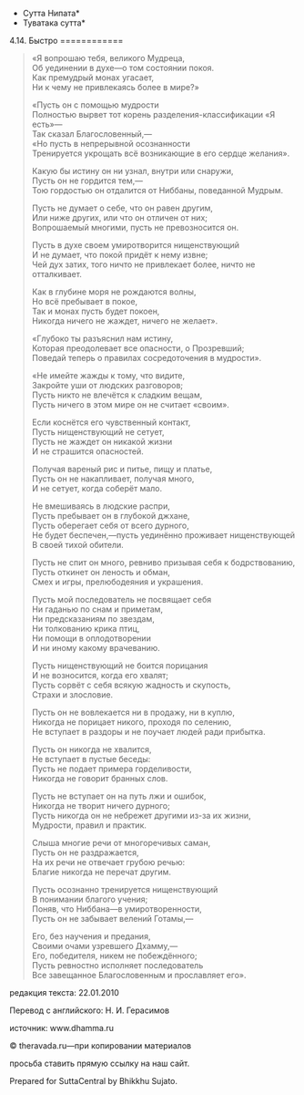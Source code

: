* Сутта Нипата*
* Туватака сутта*

4\.14\. Быстро
\=\=\=\=\=\=\=\=\=\=\=\=

> «Я вопрошаю тебя, великого Мудреца,  
> Об уединении в духе—о том состоянии покоя\.  
> Как премудрый монах угасает,  
> Ни к чему не привлекаясь более в мире?»
>
> «Пусть он с помощью мудрости  
> Полностью вырвет тот корень разделения\-классификации «Я есть»—  
> Так сказал Благословенный,—  
> «Но пусть в непрерывной осознанности  
> Тренируется укрощать всё возникающие в его сердце желания»\.
>
> Какую бы истину он ни узнал, внутри или снаружи,  
> Пусть он не гордится тем,—  
> Тою гордостью он отдалится от Ниббаны, поведанной Мудрым\.
>
> Пусть не думает о себе, что он равен другим,  
> Или ниже других, или что он отличен от них;  
> Вопрошаемый многими, пусть не превозносится он\.
>
> Пусть в духе своем умиротворится нищенствующий  
> И не думает, что покой придёт к нему извне;  
> Чей дух затих, того ничто не привлекает более, ничто не отталкивает\.
>
> Как в глубине моря не рождаются волны,  
> Но всё пребывает в покое,  
> Так и монах пусть будет покоен,  
> Никогда ничего не жаждет, ничего не желает»\.
>
> «Глубоко ты разъяснил нам истину,  
> Которая преодолевает все опасности, о Прозревший;  
> Поведай теперь о правилах сосредоточения в мудрости»\.
>
> «Не имейте жажды к тому, что видите,  
> Закройте уши от людских разговоров;  
> Пусть никто не влечётся к сладким вещам,  
> Пусть ничего в этом мире он не считает «своим»\.
>
> Если коснётся его чувственный контакт,  
> Пусть нищенствующий не сетует,  
> Пусть не жаждет он никакой жизни  
> И не страшится опасностей\.
>
> Получая вареный рис и питье, пищу и платье,  
> Пусть он не накапливает, получая много,  
> И не сетует, когда соберёт мало\.
>
> Не вмешиваясь в людские распри,  
> Пусть пребывает он в глубокой джхане,  
> Пусть оберегает себя от всего дурного,  
> Не будет беспечен,—пусть уединённо проживает нищенствующей  
> В своей тихой обители\.
>
> Пусть не спит он много, ревниво призывая себя к бодрствованию,  
> Пусть откинет он леность и обман,  
> Смех и игры, прелюбодеяния и украшения\.
>
> Пусть мой последователь не посвящает себя  
> Ни гаданью по снам и приметам,  
> Ни предсказаниям по звездам,  
> Ни толкованию крика птиц,  
> Ни помощи в оплодотворении  
> И ни иному какому врачеванию\.
>
> Пусть нищенствующий не боится порицания  
> И не возносится, когда его хвалят;  
> Пусть сорвёт с себя всякую жадность и скупость,  
> Страхи и злословие\.
>
> Пусть он не вовлекается ни в продажу, ни в куплю,  
> Никогда не порицает никого, проходя по селению,  
> Не вступает в раздоры и не поучает людей ради прибытка\.
>
> Пусть он никогда не хвалится,  
> Не вступает в пустые беседы:  
> Пусть не подает примера горделивости,  
> Никогда не говорит бранных слов\.
>
> Пусть не вступает он на путь лжи и ошибок,  
> Никогда не творит ничего дурного;  
> Пусть никогда он не небрежет другими из\-за их жизни,  
> Мудрости, правил и практик\.
>
> Слыша многие речи от многоречивых саман,  
> Пусть он не раздражается,  
> На их речи не отвечает грубою речью:  
> Благие никогда не перечат другим\.
>
> Пусть осознанно тренируется нищенствующий  
> В понимании благого учения;  
> Поняв, что Ниббана—в умиротворенности,  
> Пусть он не забывает велений Готамы,—
>
> Его, без научения и предания,  
> Своими очами узревшего Дхамму,—  
> Его, победителя, никем не побеждённого;  
> Пусть ревностно исполняет последователь  
> Все завещанное Благословенным и прославляет его»\.

редакция текста: 22\.01\.2010

Перевод с английского: Н\. И\. Герасимов

источник: www\.dhamma\.ru

© theravada\.ru—при копировании материалов

просьба ставить прямую ссылку на наш сайт\.

Prepared for SuttaCentral by Bhikkhu Sujato\.